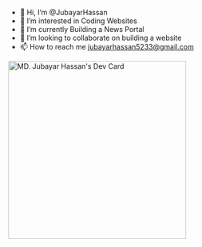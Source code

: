 - 👋 Hi, I’m @JubayarHassan
- 👀 I’m interested in Coding Websites
- 🌱 I’m currently Building a News Portal
- 💞️ I’m looking to collaborate on building a website
- 📫 How to reach me jubayarhassan5233@gmail.com

<!---
JubayarHassan/JubayarHassan is a ✨ special ✨ repository because its `README.md` (this file) appears on your GitHub profile.
You can click the Preview link to take a look at your changes.
--->
<a href="https://app.daily.dev/mdjubayarhassan"><img src="https://api.daily.dev/devcards/v2/EXBS6fCaiYAXaNyj8iiSL.png?type=default&r=meu" width="356" alt="MD. Jubayar Hassan's Dev Card"/></a>
